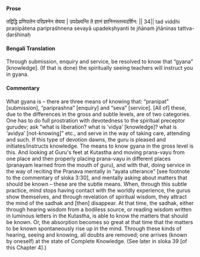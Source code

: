 #### Prose 

तद्विद्धि प्रणिपातेन परिप्रश्नेन सेवया |
उपदेक्ष्यन्ति ते ज्ञानं ज्ञानिनस्तत्त्वदर्शिन: || 34||
tad viddhi praṇipātena paripraśhnena sevayā
upadekṣhyanti te jñānaṁ jñāninas tattva-darśhinaḥ

 #### Bengali Translation 

Through submission, enquiry and service, be resolved to know that “gyana” [knowledge]. (If that is done) the spiritually seeing teachers will instruct you in gyana.

 #### Commentary 

What gyana is – there are three means of knowing that: “pranipat” [submission], “pariprashna” [enquiry] and “seva” [service]. [All of] these, due to the differences in the gross and subtle levels, are of two categories. One has to do full prostration with devotedness to the spiritual preceptor gurudev; ask “what is liberation? what is ‘vidya’ [knowledge]? what is ‘avidya’ [not-knowing]” etc., and serve in the way of taking care, attending and such. If this type of devotion dawns, the guru is pleased and initiates/instructs knowledge. The means to know gyana in the gross level is this. And looking at Guru's feet at Kutastha and moving prana-vayu from one place and then properly placing prana-vayu in different places (pranayam learned from the mouth of guru), and with that, doing service in the way of reciting the Pranava mentally in “ayata utterance” [see footnote to the commentary of sloka 3:30], and mentally asking about matters that should be known – these are the subtle means. When, through this subtle practice, mind stops having contact with the worldly experience, the gurus show themselves, and through revelation of spiritual wisdom, they attract the mind of the sadhak and [then] disappear. At that time, the sadhak, either through hearing wisdom from a bodiless source, or reading wisdom written in luminous letters in the Kutastha, is able to know the matters that should be known. Or, the absorption becomes so great at that time that the matters to be known spontaneously rise up in the mind. Through these kinds of hearing, seeing and knowing, all doubts are removed; one arrives (known by oneself) at the state of Complete Knowledge. (See later in sloka 39 [of this Chapter 4].) 